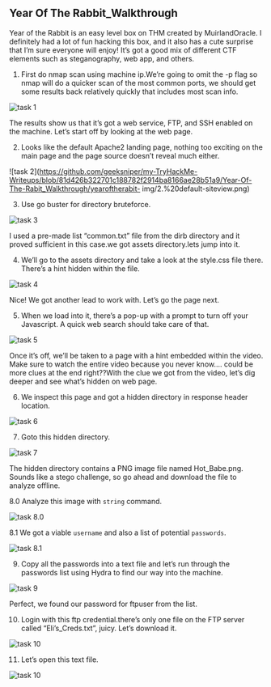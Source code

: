## Year Of The Rabbit_Walkthrough

Year of the Rabbit is an easy level box on THM created by MuirlandOracle. I definitely had a lot of fun hacking this box, and it also has a cute surprise that I’m sure everyone will enjoy! It’s got a good mix of different CTF elements such as steganography, web app, and others.

1. First do nmap scan using machine ip.We’re going to omit the -p flag so nmap will do a quicker scan of the most common ports, we should get some results back relatively quickly that includes most scan info.

![task 1](https://github.com/geeksniper/my-TryHackMe-Writeups/blob/0262db8f58e8e50000e2720ff86536ff313761be/Year-Of-The-Rabit_Walkthrough/yearoftherabit-img/1.%20nmap-scan.png)

The results show us that it’s got a web service, FTP, and SSH enabled on the machine. Let’s start off by looking at the web page.

2. Looks like the default Apache2 landing page, nothing too exciting on the main page and the page source doesn’t reveal much either.

![task 2](https://github.com/geeksniper/my-TryHackMe-Writeups/blob/81d426b322701c188782f2914ba8166ae28b51a9/Year-Of-The-Rabit_Walkthrough/yearoftherabit- img/2.%20default-siteview.png)

3. Use go buster for directory bruteforce.

![task 3](https://github.com/geeksniper/my-TryHackMe-Writeups/blob/5b4b28b78db2622295c1262d0088841a6c47d765/Year-Of-The-Rabit_Walkthrough/yearoftherabit-img/3.%20got-hidden-directory.png)

I used a pre-made list “common.txt” file from the dirb directory and it proved sufficient in this case.we got assets directory.lets jump into it.

4. We’ll go to the assets directory and take a look at the style.css file there. There’s a hint hidden within the file.

![task 4](https://github.com/geeksniper/my-TryHackMe-Writeups/blob/f56ab7216e2b15f827b8243e5243787bf9a2e640/Year-Of-The-Rabit_Walkthrough/yearoftherabit-img/4.%20got-hidden-directory-in-css-comment.png)

Nice! We got another lead to work with. Let’s go the page next.

5. When we load into it, there’s a pop-up with a prompt to turn off your Javascript. A quick web search should take care of that.

![task 5](https://github.com/geeksniper/my-TryHackMe-Writeups/blob/f56ab7216e2b15f827b8243e5243787bf9a2e640/Year-Of-The-Rabit_Walkthrough/yearoftherabit-img/5.%20its-popup-js-error.png)

Once it’s off, we’ll be taken to a page with a hint embedded within the video. Make sure to watch the entire video because you never know…. could be more clues at  the end right??With the clue we got from the video, let’s dig deeper and see what’s hidden on web page.

6. We inspect this page and got a hidden directory in response header location.

![task 6](https://github.com/geeksniper/my-TryHackMe-Writeups/blob/f56ab7216e2b15f827b8243e5243787bf9a2e640/Year-Of-The-Rabit_Walkthrough/yearoftherabit-img/6.%20we-inspect-this-phpfile-and-got-hidendirectory-in-response-header.png)

7. Goto this hidden directory.

![task 7](https://github.com/geeksniper/my-TryHackMe-Writeups/blob/6f9a6be88bf657fd2b273f68eafbe2abebd96045/Year-Of-The-Rabit_Walkthrough/yearoftherabit-img/7.%20goto-this-directory-got-a-picture-download-it.png)

The hidden directory contains a PNG image file named Hot_Babe.png. Sounds like a stego challenge, so go ahead and download the file to analyze offline.

8.0 Analyze this image with `string` command.

![task 8.0](https://github.com/geeksniper/my-TryHackMe-Writeups/blob/6f9a6be88bf657fd2b273f68eafbe2abebd96045/Year-Of-The-Rabit_Walkthrough/yearoftherabit-img/8.0%20see-the-string-value-of-this-image.png)

8.1 We got a viable `username` and also a list of potential `passwords`.

![task 8.1](https://github.com/geeksniper/my-TryHackMe-Writeups/blob/6f9a6be88bf657fd2b273f68eafbe2abebd96045/Year-Of-The-Rabit_Walkthrough/yearoftherabit-img/8.1%20got-ftp-user-name-and-password.png)

9. Copy all the passwords into a text file and let’s run through the passwords list using Hydra to find our way into the machine.

![task 9](https://github.com/geeksniper/my-TryHackMe-Writeups/blob/2d1ea345944f16606cdeaa895fa9d33350daea5a/Year-Of-The-Rabit_Walkthrough/yearoftherabit-img/9.%20use-hydra-for-password-bruteforce-and-got-ftp-password.png)

Perfect, we found our password for ftpuser from the list.

10. Login with this ftp credential.there’s only one file on the FTP server called “Eli’s_Creds.txt”, juicy. Let’s download it.

![task 10](https://github.com/geeksniper/my-TryHackMe-Writeups/blob/2d1ea345944f16606cdeaa895fa9d33350daea5a/Year-Of-The-Rabit_Walkthrough/yearoftherabit-img/10.%20login-ftp-got-a-file-download-the-file.png)

11. Let’s open this text file.

![task 10](https://github.com/geeksniper/my-TryHackMe-Writeups/blob/2d1ea345944f16606cdeaa895fa9d33350daea5a/Year-Of-The-Rabit_Walkthrough/yearoftherabit-img/11.%20open-the-file-got-this-now-need-to-decode.png)











